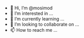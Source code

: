 - 👋 Hi, I’m @mosimod
- 👀 I’m interested in ...
- 🌱 I’m currently learning ...
- 💞️ I’m looking to collaborate on ...
- 📫 How to reach me ...

<!---
mosimod/mosimod is a ✨ special ✨ repository because its `README.md` (this file) appears on your GitHub profile.
You can click the Preview link to take a look at your changes.
--->
